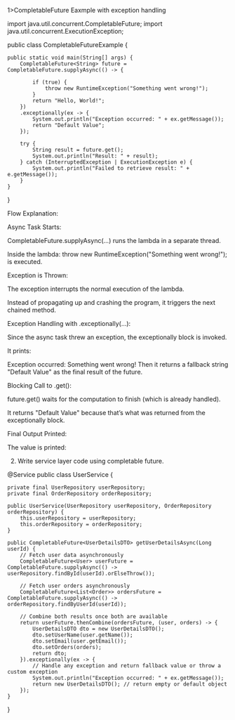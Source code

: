 1>CompletableFuture Eaxmple with exception handling


import java.util.concurrent.CompletableFuture;
import java.util.concurrent.ExecutionException;

public class CompletableFutureExample {

    public static void main(String[] args) {
        CompletableFuture<String> future = CompletableFuture.supplyAsync(() -> {
          
            if (true) {
                throw new RuntimeException("Something went wrong!");
            }
            return "Hello, World!";
        })
        .exceptionally(ex -> {
            System.out.println("Exception occurred: " + ex.getMessage());
            return "Default Value";
        });

        try {
            String result = future.get(); 
            System.out.println("Result: " + result);
        } catch (InterruptedException | ExecutionException e) {
            System.out.println("Failed to retrieve result: " + e.getMessage());
        }
    }
}



Flow Explanation:


Async Task Starts:

CompletableFuture.supplyAsync(...) runs the lambda in a separate thread.

Inside the lambda: throw new RuntimeException("Something went wrong!"); is executed.

Exception is Thrown:

The exception interrupts the normal execution of the lambda.

Instead of propagating up and crashing the program, it triggers the next chained method.

Exception Handling with .exceptionally(...):

Since the async task threw an exception, the exceptionally block is invoked.

It prints:

Exception occurred: Something went wrong!
Then it returns a fallback string "Default Value" as the final result of the future.

Blocking Call to .get():

future.get() waits for the computation to finish (which is already handled).

It returns "Default Value" because that’s what was returned from the exceptionally block.

Final Output Printed:

The value is printed:







2. Write service layer code using completable future.


@Service
public class UserService {

    private final UserRepository userRepository;
    private final OrderRepository orderRepository;

    public UserService(UserRepository userRepository, OrderRepository orderRepository) {
        this.userRepository = userRepository;
        this.orderRepository = orderRepository;
    }

    public CompletableFuture<UserDetailsDTO> getUserDetailsAsync(Long userId) {
        // Fetch user data asynchronously
        CompletableFuture<User> userFuture = CompletableFuture.supplyAsync(() -> userRepository.findById(userId).orElseThrow());

        // Fetch user orders asynchronously
        CompletableFuture<List<Order>> ordersFuture = CompletableFuture.supplyAsync(() -> orderRepository.findByUserId(userId));

        // Combine both results once both are available
        return userFuture.thenCombine(ordersFuture, (user, orders) -> {
            UserDetailsDTO dto = new UserDetailsDTO();
            dto.setUserName(user.getName());
            dto.setEmail(user.getEmail());
            dto.setOrders(orders);
            return dto;
        }).exceptionally(ex -> {
            // Handle any exception and return fallback value or throw a custom exception
            System.out.println("Exception occurred: " + ex.getMessage());
            return new UserDetailsDTO(); // return empty or default object
        });
    }
}






